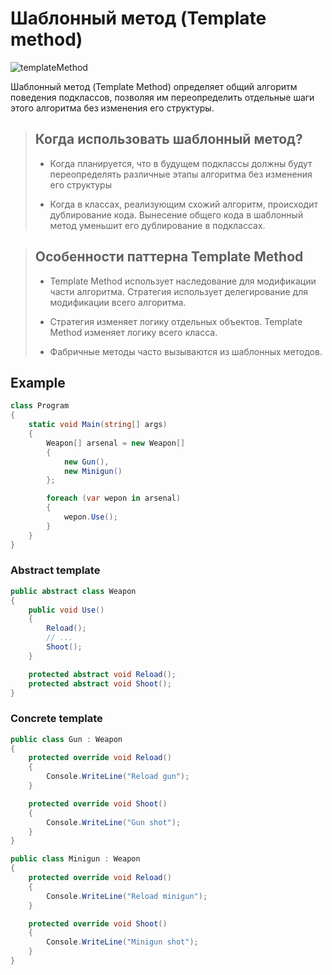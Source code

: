 # Шаблонный метод (Template method)

![templateMethod](templatemethod.png)

Шаблонный метод (Template Method) определяет общий алгоритм поведения подклассов, позволяя им переопределить отдельные шаги этого алгоритма без изменения его структуры.

> ## Когда использовать шаблонный метод?
> * Когда планируется, что в будущем подклассы должны будут переопределять различные этапы алгоритма без изменения его структуры
>
> * Когда в классах, реализующим схожий алгоритм, происходит дублирование кода. Вынесение общего кода в шаблонный метод уменьшит его дублирование в подклассах.

> ## Особенности паттерна Template Method
> * Template Method использует наследование для модификации части алгоритма. Стратегия использует делегирование для модификации всего алгоритма.
>
> * Стратегия изменяет логику отдельных объектов. Template Method изменяет логику всего класса.
> 
> * Фабричные методы часто вызываются из шаблонных методов.

## Example
```csharp
class Program
{
	static void Main(string[] args)
	{
		Weapon[] arsenal = new Weapon[]
		{
			new Gun(),
			new Minigun()
		};

		foreach (var wepon in arsenal)
		{
			wepon.Use();
		}
	}
}
```
### Abstract template
```csharp
public abstract class Weapon
{
	public void Use()
	{
		Reload();
		// ...
		Shoot();
	}

	protected abstract void Reload();
	protected abstract void Shoot();
}
```
### Concrete template
```csharp
public class Gun : Weapon
{
	protected override void Reload()
	{
		Console.WriteLine("Reload gun");
	}

	protected override void Shoot()
	{
		Console.WriteLine("Gun shot");
	}
}

public class Minigun : Weapon
{
	protected override void Reload()
	{
		Console.WriteLine("Reload minigun");
	}

	protected override void Shoot()
	{
		Console.WriteLine("Minigun shot");
	}
}
```